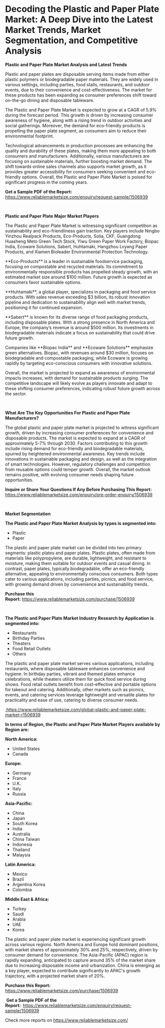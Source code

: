 <p><h1>Decoding the Plastic and Paper Plate Market: A Deep Dive into the Latest Market Trends, Market Segmentation, and Competitive Analysis</h1></p><p><strong>Plastic and Paper Plate Market Analysis and Latest Trends</strong></p>
<p><p>Plastic and paper plates are disposable serving items made from either plastic polymers or biodegradable paper materials. They are widely used in various settings, including parties, food stalls, restaurants, and outdoor events, due to their convenience and cost-effectiveness. The market for these products has been expanding as consumer preferences shift toward on-the-go dining and disposable tableware.</p><p>The Plastic and Paper Plate Market is expected to grow at a CAGR of 5.9% during the forecast period. This growth is driven by increasing consumer awareness of hygiene, along with a rising trend in outdoor activities and social gatherings. Moreover, the demand for eco-friendly products is propelling the paper plate segment, as consumers aim to reduce their environmental footprint. </p><p>Technological advancements in production processes are enhancing the quality and durability of these plates, making them more appealing to both consumers and manufacturers. Additionally, various manufacturers are focusing on sustainable materials, further boosting market demand. The shift towards online sales channels also supports market growth, as it provides greater accessibility for consumers seeking convenient and eco-friendly options. Overall, the Plastic and Paper Plate Market is poised for significant progress in the coming years.</p></p>
<p><strong>Get a Sample PDF of the Report:&nbsp;</strong> <a href="https://www.reliablemarketsize.com/enquiry/request-sample/1506939?utm_campaign=2996&utm_medium=2&utm_source=Github&utm_content=ia&utm_term=23032025&utm_id=plastic-and-paper-plate">https://www.reliablemarketsize.com/enquiry/request-sample/1506939</a></p>
<p>&nbsp;</p>
<p><strong>Plastic and Paper Plate Major Market Players</strong></p>
<p><p>The Plastic and Paper Plate Market is witnessing significant competition as sustainability and eco-friendliness gain traction. Key players include Ningbo Yinzhou Realpack Products, Eco-Products, Solia, CKF, Guangdong Huasheng Meto Green Tech Stock, Yiwu Green Paper Work Factory, Biopac India, Ecoware Solutions, Sabert, Huhtamaki, Hangzhou Lvyang Paper Products, and Xiamen Bioleader Environmental Protection Technology. </p><p>**Eco-Products** is a leader in sustainable foodservice packaging, focusing on compostable and recycled materials. Its commitment to environmentally responsible products has propelled steady growth, with an estimated market size around $100 million. Future growth is expected as consumers favor sustainable options.</p><p>**Huhtamaki**, a global player, specializes in packaging and food service products. With sales revenue exceeding $3 billion, its robust innovation pipeline and dedication to sustainability align well with market trends, positioning it for continued expansion.</p><p>**Sabert** is known for its diverse range of food packaging products, including disposable plates. With a strong presence in North America and Europe, the company’s revenue is around $500 million. Its investments in biodegradable materials indicate a focus on sustainability that could drive future growth.</p><p>Companies like **Biopac India** and **Ecoware Solutions** emphasize green alternatives. Biopac, with revenues around $30 million, focuses on biodegradable and compostable packaging, while Ecoware is growing rapidly by targeting eco-conscious consumers with innovative solutions.</p><p>Overall, the market is projected to expand as awareness of environmental impacts increases, with demand for sustainable products surging. The competitive landscape will likely evolve as players innovate and adapt to these shifting consumer preferences, indicating robust future growth across the sector.</p></p>
<p>&nbsp;</p>
<p><strong>What Are The Key Opportunities For Plastic and Paper Plate Manufacturers?</strong></p>
<p><p>The global plastic and paper plate market is projected to witness significant growth, driven by increasing consumer preferences for convenience and disposable products. The market is expected to expand at a CAGR of approximately 5-7% through 2030. Factors contributing to this growth include rising demand for eco-friendly and biodegradable materials, spurred by heightened environmental awareness. Key trends include innovations in sustainable packaging and design, as well as the integration of smart technologies. However, regulatory challenges and competition from reusable options could temper growth. Overall, the market outlook remains positive, with evolving consumer needs shaping future opportunities.</p></p>
<p><strong>Inquire or Share Your Questions If Any Before Purchasing This Report:</strong> <a href="https://www.reliablemarketsize.com/enquiry/pre-order-enquiry/1506939?utm_campaign=2996&utm_medium=2&utm_source=Github&utm_content=ia&utm_term=23032025&utm_id=plastic-and-paper-plate">https://www.reliablemarketsize.com/enquiry/pre-order-enquiry/1506939</a></p>
<p>&nbsp;</p>
<p><strong>Market Segmentation</strong></p>
<p><strong>The Plastic and Paper Plate Market Analysis by types is segmented into:</strong></p>
<p><ul><li>Plastic</li><li>Paper</li></ul></p>
<p><p>The plastic and paper plate market can be divided into two primary segments: plastic plates and paper plates. Plastic plates, often made from materials like polypropylene, are durable, lightweight, and resistant to moisture, making them suitable for outdoor events and casual dining. In contrast, paper plates, typically biodegradable, offer an eco-friendly alternative, appealing to environmentally conscious consumers. Both types cater to various applications, including parties, picnics, and food service, with growing demand driven by convenience and sustainability trends.</p></p>
<p><strong>Purchase this Report:&nbsp;</strong><a href="https://www.reliablemarketsize.com/purchase/1506939?utm_campaign=2996&utm_medium=2&utm_source=Github&utm_content=ia&utm_term=23032025&utm_id=plastic-and-paper-plate">https://www.reliablemarketsize.com/purchase/1506939</a></p>
<p>&nbsp;</p>
<p><strong>The Plastic and Paper Plate Market Industry Research by Application is segmented into:</strong></p>
<p><ul><li>Restaurants</li><li>Birthday Parties</li><li>Theaters</li><li>Food Retail Outlets</li><li>Others</li></ul></p>
<p><p>The plastic and paper plate market serves various applications, including restaurants, where disposable tableware enhances convenience and hygiene. In birthday parties, vibrant and themed plates enhance celebrations, while theaters utilize them for quick food service during shows. Food retail outlets benefit from cost-effective and portable options for takeout and catering. Additionally, other markets such as picnics, events, and catering services leverage lightweight and versatile plates for practicality and ease of use, catering to diverse consumer needs.</p></p>
<p><a href="https://www.reliablemarketsize.com/global-plastic-and-paper-plate-market-r1506939?utm_campaign=2996&utm_medium=2&utm_source=Github&utm_content=ia&utm_term=23032025&utm_id=plastic-and-paper-plate">&nbsp;https://www.reliablemarketsize.com/global-plastic-and-paper-plate-market-r1506939</a></p>
<p><strong>In terms of Region, the Plastic and Paper Plate Market Players available by Region are:</strong></p>
<p>
    <p> <strong> North America: </strong>
        <ul>
            <li>United States</li>
            <li>Canada</li>
        </ul>
        </p> 
    <p> <strong> Europe: </strong>
        <ul>
            <li>Germany</li>
            <li>France</li>
            <li>U.K.</li>
            <li>Italy</li>
            <li>Russia</li>
        </ul>
        </p> 
    <p> <strong> Asia-Pacific: </strong>
        <ul>
            <li>China</li>
            <li>Japan</li>
            <li>South Korea</li>
            <li>India</li>
            <li>Australia</li>
            <li>China Taiwan</li>
            <li>Indonesia</li>
            <li>Thailand</li>
            <li>Malaysia</li>
        </ul>
        </p> 
    <p> <strong> Latin America: </strong>
        <ul>
            <li>Mexico</li>
            <li>Brazil</li>
            <li>Argentina Korea</li>
            <li>Colombia</li>
        </ul>
        </p> 
    <p> <strong> Middle East & Africa: </strong>
        <ul>
            <li>Turkey</li>
            <li>Saudi</li>
            <li>Arabia</li>
            <li>UAE</li>
            <li>Korea</li>
        </ul>
    </p>
    </p>
<p><p>The plastic and paper plate market is experiencing significant growth across various regions. North America and Europe hold dominant positions, with market shares of approximately 30% and 25%, respectively, driven by consumer demand for convenience. The Asia-Pacific (APAC) region is rapidly expanding, anticipated to capture around 35% of the market share due to increasing disposable income and urbanization. China is emerging as a key player, expected to contribute significantly to APAC's growth trajectory, with a projected market share of 20%.</p></p>
<p><strong>Purchase this Report: </strong><a href="https://www.reliablemarketsize.com/purchase/1506939?utm_campaign=2996&utm_medium=2&utm_source=Github&utm_content=ia&utm_term=23032025&utm_id=plastic-and-paper-plate">https://www.reliablemarketsize.com/purchase/1506939</a></p>
<p>&nbsp;<strong>Get a Sample PDF of the Report:&nbsp;&nbsp;</strong><a href="https://www.reliablemarketsize.com/enquiry/request-sample/1506939?utm_campaign=2996&utm_medium=2&utm_source=Github&utm_content=ia&utm_term=23032025&utm_id=plastic-and-paper-plate">https://www.reliablemarketsize.com/enquiry/request-sample/1506939</a></p>
<p><strong></strong></p>
<p>Check more reports on <a href="https://www.reliablemarketsize.com/?utm_campaign=2996&utm_medium=2&utm_source=Github&utm_content=ia&utm_term=23032025&utm_id=plastic-and-paper-plate">https://www.reliablemarketsize.com/</a></p>